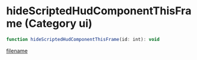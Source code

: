 # hideScriptedHudComponentThisFrame (Category ui)

```js
function hideScriptedHudComponentThisFrame(id: int): void
```

[filename](hideScriptedHudComponentThisFrame_m.md ':include')